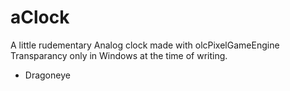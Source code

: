 # aClock
A little rudementary Analog clock made with olcPixelGameEngine
Transparancy only in Windows at the time of writing.

- Dragoneye
